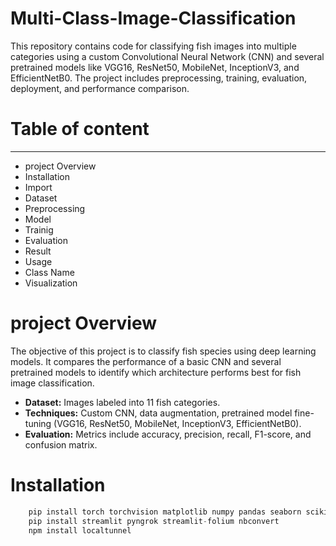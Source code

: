 # Multi-Class-Image-Classification
This repository contains code for classifying fish images into multiple categories using a custom Convolutional Neural Network (CNN) and several pretrained models like VGG16, ResNet50, MobileNet, InceptionV3, and EfficientNetB0. The project includes preprocessing, training, evaluation, deployment, and performance comparison.

# Table of content 
---
- project Overview
- Installation
- Import
- Dataset
- Preprocessing
- Model
- Trainig
- Evaluation
- Result
- Usage
- Class Name
- Visualization

# project Overview

The objective of this project is to classify fish species using deep learning models. It compares the performance of a basic CNN and several pretrained models to identify which architecture performs best for fish image classification.

- **Dataset:** Images labeled into 11 fish categories.
- **Techniques:** Custom CNN, data augmentation, pretrained model fine-tuning (VGG16, ResNet50, MobileNet, InceptionV3, EfficientNetB0).
- **Evaluation:**  Metrics include accuracy, precision, recall, F1-score, and confusion matrix.
# Installation
```py
    pip install torch torchvision matplotlib numpy pandas seaborn scikit-learn tqdm
    pip install streamlit pyngrok streamlit-folium nbconvert
    npm install localtunnel
 ``` 